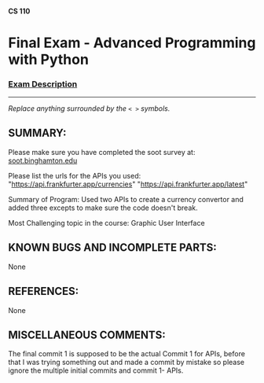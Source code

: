 #### CS 110
# Final Exam - Advanced Programming with Python

### [Exam Description](https://docs.google.com/document/d/1FI-WV95nSTK1JMg5j5sKhxcbl46DPVPkBrxC3FMo45g/edit?usp=sharing)

***

_Replace anything surrounded by the `< >` symbols._

## SUMMARY:
Please make sure you have completed the soot survey at:
    [soot.binghamton.edu](https://soot.binghamton.edu)

Please list the urls for the APIs you used: 
"https://api.frankfurter.app/currencies"
"https://api.frankfurter.app/latest"

Summary of Program:
Used two APIs to create a currency convertor and added three excepts to make sure the code doesn't break.

Most Challenging topic in the course:
Graphic User Interface

## KNOWN BUGS AND INCOMPLETE PARTS:
None

## REFERENCES:
None

## MISCELLANEOUS COMMENTS:
The final commit 1 is supposed to be the actual Commit 1 for APIs, before that I was trying something out and made a commit by mistake so please ignore the multiple initial commits and commit 1- APIs. 
